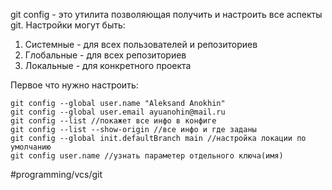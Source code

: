 git config - это утилита позволяющая получить и настроить все аспекты git.
Настройки могут быть:
1. Системные - для всех пользователей и репозиториев
2. Глобальные - для всех репозиториев
3. Локальные - для конкретного проекта 

Первое что нужно настроить:
```console
git config --global user.name "Aleksand Anokhin"
git config --global user.email ayuanohin@mail.ru
git config --list //покажет все инфо в конфиге
git config --list --show-origin //все инфо и где заданы
git config --global init.defaultBranch main //настройка локации по умолчанию
git config user.name //узнать параметер отдельного ключа(имя)
```

#programming/vcs/git 